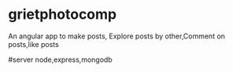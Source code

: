 # grietphotocomp
An angular app to make posts, Explore posts by other,Comment on posts,like posts

#server
node,express,mongodb
